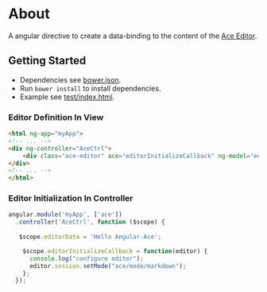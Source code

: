 About
====================
A angular directive to create a data-binding to the content of the [Ace Editor](http://ace.c9.io).

Getting Started
--------------------
* Dependencies see [bower.json](bower.json).
* Run `bower install` to install dependencies.
* Example see [test/index.html](test/index.html).

### Editor Definition In View
```html
<html ng-app="myApp">
<!-- ... -->
<div ng-controller="AceCtrl">
	<div class="ace-editor" ace="editorInitializeCallback" ng-model="editorData"></div>
</div>
<!-- ... -->
</html>
```

### Editor Initialization In Controller
```javascript
angular.module('myApp', ['ace'])
  .controller('AceCtrl', function ($scope) {
  
   $scope.editorData = 'Hello Angular-Ace';

    $scope.editorInitializeCallback = function(editor) {
      console.log("configure editor");
      editor.session.setMode("ace/mode/markdown");
    };
  });
```
